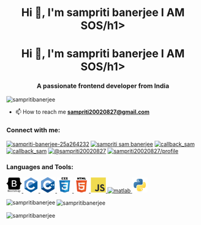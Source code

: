 <h1 align="center">Hi 👋, I'm sampriti banerjee I AM SOS/h1>
<h1 align="center">Hi 👋, I'm sampriti banerjee I AM SOS/h1>
<h3 align="center">A passionate frontend developer from India</h3>

<p align="left"> <img src="https://komarev.com/ghpvc/?username=sampritibanerjee&label=Profile%20views&color=0e75b6&style=flat" alt="sampritibanerjee" /> </p>

- 📫 How to reach me **sampriti20020827@gmail.com**

<h3 align="left">Connect with me:</h3>
<p align="left">
<a href="https://linkedin.com/in/sampriti-banerjee-25a264232" target="blank"><img align="center" src="https://raw.githubusercontent.com/rahuldkjain/github-profile-readme-generator/master/src/images/icons/Social/linked-in-alt.svg" alt="sampriti-banerjee-25a264232" height="30" width="40" /></a>
<a href="https://fb.com/sampriti sam banerjee" target="blank"><img align="center" src="https://raw.githubusercontent.com/rahuldkjain/github-profile-readme-generator/master/src/images/icons/Social/facebook.svg" alt="sampriti sam banerjee" height="30" width="40" /></a>
<a href="https://www.codechef.com/users/callback_sam" target="blank"><img align="center" src="https://cdn.jsdelivr.net/npm/simple-icons@3.1.0/icons/codechef.svg" alt="callback_sam" height="30" width="40" /></a>
<a href="https://www.leetcode.com/callback_sam" target="blank"><img align="center" src="https://raw.githubusercontent.com/rahuldkjain/github-profile-readme-generator/master/src/images/icons/Social/leet-code.svg" alt="callback_sam" height="30" width="40" /></a>
<a href="https://www.hackerearth.com/@sampriti20020827" target="blank"><img align="center" src="https://raw.githubusercontent.com/rahuldkjain/github-profile-readme-generator/master/src/images/icons/Social/hackerearth.svg" alt="@sampriti20020827" height="30" width="40" /></a>
<a href="https://auth.geeksforgeeks.org/user/sampriti20020827/profile" target="blank"><img align="center" src="https://raw.githubusercontent.com/rahuldkjain/github-profile-readme-generator/master/src/images/icons/Social/geeks-for-geeks.svg" alt="sampriti20020827/profile" height="30" width="40" /></a>
</p>

<h3 align="left">Languages and Tools:</h3>
<p align="left"> <a href="https://getbootstrap.com" target="_blank" rel="noreferrer"> <img src="https://raw.githubusercontent.com/devicons/devicon/master/icons/bootstrap/bootstrap-plain-wordmark.svg" alt="bootstrap" width="40" height="40"/> </a> <a href="https://www.cprogramming.com/" target="_blank" rel="noreferrer"> <img src="https://raw.githubusercontent.com/devicons/devicon/master/icons/c/c-original.svg" alt="c" width="40" height="40"/> </a> <a href="https://www.w3schools.com/cpp/" target="_blank" rel="noreferrer"> <img src="https://raw.githubusercontent.com/devicons/devicon/master/icons/cplusplus/cplusplus-original.svg" alt="cplusplus" width="40" height="40"/> </a> <a href="https://www.w3schools.com/css/" target="_blank" rel="noreferrer"> <img src="https://raw.githubusercontent.com/devicons/devicon/master/icons/css3/css3-original-wordmark.svg" alt="css3" width="40" height="40"/> </a> <a href="https://www.w3.org/html/" target="_blank" rel="noreferrer"> <img src="https://raw.githubusercontent.com/devicons/devicon/master/icons/html5/html5-original-wordmark.svg" alt="html5" width="40" height="40"/> </a> <a href="https://developer.mozilla.org/en-US/docs/Web/JavaScript" target="_blank" rel="noreferrer"> <img src="https://raw.githubusercontent.com/devicons/devicon/master/icons/javascript/javascript-original.svg" alt="javascript" width="40" height="40"/> </a> <a href="https://www.mathworks.com/" target="_blank" rel="noreferrer"> <img src="https://upload.wikimedia.org/wikipedia/commons/2/21/Matlab_Logo.png" alt="matlab" width="40" height="40"/> </a> <a href="https://www.python.org" target="_blank" rel="noreferrer"> <img src="https://raw.githubusercontent.com/devicons/devicon/master/icons/python/python-original.svg" alt="python" width="40" height="40"/> </a> </p>

<p><img align="left" src="https://github-readme-stats.vercel.app/api/top-langs?username=sampritibanerjee&show_icons=true&locale=en&layout=compact" alt="sampritibanerjee" /></p>

<p>&nbsp;<img align="center" src="https://github-readme-stats.vercel.app/api?username=sampritibanerjee&show_icons=true&locale=en" alt="sampritibanerjee" /></p>

<p><img align="center" src="https://github-readme-streak-stats.herokuapp.com/?user=sampritibanerjee&" alt="sampritibanerjee" /></p>
